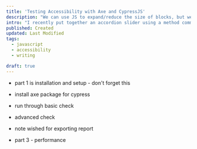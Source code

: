 ```yaml
---
title: 'Testing Accessibility with Axe and CypressJS'
description: "We can use JS to expand/reduce the size of blocks, but we can also use the grid to our advantage"
intro: "I recently put together an accordion slider using a method commonly used from AlpineJS. Having recently found that you can animate grid columns, I rethought my approach here."
published: Created
updated: Last Modified
tags:
  - javascript
  - accessibility
  - writing

draft: true
---
```


- part 1 is installation and setup - don't forget this


- install axe package for cypress
- run through basic check
- advanced check
- note wished for exporting report

- part 3 - performance
